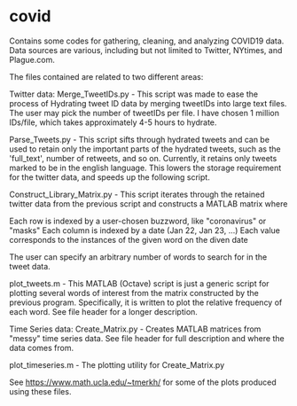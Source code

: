 # covid
Contains some codes for gathering, cleaning, and analyzing COVID19 data.  Data sources are various, including but not limited to Twitter, NYtimes, and Plague.com.

The files contained are related to two different areas:

Twitter data:
Merge_TweetIDs.py - This script was made to ease the process of Hydrating tweet ID data by merging tweetIDs into large text files.  The user may pick the number of tweetIDs per file. I have chosen 1 million IDs/file, which takes approximately 4-5 hours to hydrate.

Parse_Tweets.py - This script sifts through hydrated tweets and can be used to retain only the important parts of the hydrated tweets, such as the 'full_text', number of retweets, and so on.  Currently, it retains only tweets marked to be in the english language.  This lowers the storage requirement for the twitter data, and speeds up the following script. 

Construct_Library_Matrix.py - This script iterates through the retained twitter data from the previous script and constructs a MATLAB matrix where 

Each row is indexed by a user-chosen buzzword, like "coronavirus" or "masks"
Each column is indexed by a date (Jan 22, Jan 23, ...)
Each value corresponds to the instances of the given word on the diven date

The user can specify an arbitrary number of words to search for in the tweet data.  

plot_tweets.m - This MATLAB (Octave) script is just a generic script for plotting several words of interest from the matrix constructed by the previous program.  Specifically, it is written to plot the relative frequency of each word.  See file header for a longer description. 

Time Series data:
Create_Matrix.py - Creates MATLAB matrices from "messy" time series data.  See file header for full description and where the data comes from.

plot_timeseries.m - The plotting utility for Create_Matrix.py

See https://www.math.ucla.edu/~tmerkh/ for some of the plots produced using these files.
